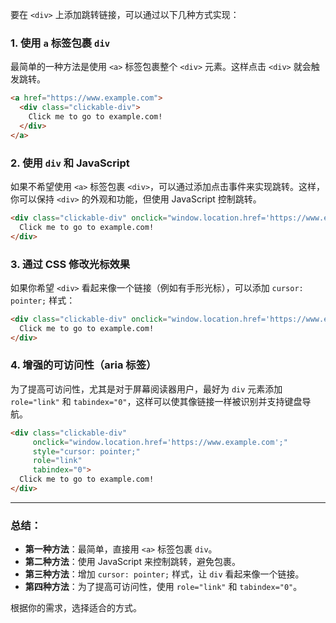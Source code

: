 要在 `<div>` 上添加跳转链接，可以通过以下几种方式实现：

### 1. **使用 `a` 标签包裹 `div`**

最简单的一种方法是使用 `<a>` 标签包裹整个 `<div>` 元素。这样点击 `<div>` 就会触发跳转。

```html
<a href="https://www.example.com">
  <div class="clickable-div">
    Click me to go to example.com!
  </div>
</a>
```

### 2. **使用 `div` 和 JavaScript**

如果不希望使用 `<a>` 标签包裹 `<div>`，可以通过添加点击事件来实现跳转。这样，你可以保持 `<div>` 的外观和功能，但使用 JavaScript 控制跳转。

```html
<div class="clickable-div" onclick="window.location.href='https://www.example.com';">
  Click me to go to example.com!
</div>
```

### 3. **通过 CSS 修改光标效果**

如果你希望 `<div>` 看起来像一个链接（例如有手形光标），可以添加 `cursor: pointer;` 样式：

```html
<div class="clickable-div" onclick="window.location.href='https://www.example.com';" style="cursor: pointer;">
  Click me to go to example.com!
</div>
```

### 4. **增强的可访问性（aria 标签）**

为了提高可访问性，尤其是对于屏幕阅读器用户，最好为 `div` 元素添加 `role="link"` 和 `tabindex="0"`，这样可以使其像链接一样被识别并支持键盘导航。

```html
<div class="clickable-div" 
     onclick="window.location.href='https://www.example.com';"
     style="cursor: pointer;" 
     role="link" 
     tabindex="0">
  Click me to go to example.com!
</div>
```

------

### 总结：

- **第一种方法**：最简单，直接用 `<a>` 标签包裹 `div`。
- **第二种方法**：使用 JavaScript 来控制跳转，避免包裹。
- **第三种方法**：增加 `cursor: pointer;` 样式，让 `div` 看起来像一个链接。
- **第四种方法**：为了提高可访问性，使用 `role="link"` 和 `tabindex="0"`。

根据你的需求，选择适合的方式。